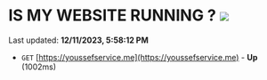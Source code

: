# IS MY WEBSITE RUNNING ? [![](https://img.shields.io/static/v1?label=Sponsor&message=%E2%9D%A4&logo=GitHub&color=%23fe8e86)](https://github.com/sponsors/<username>)

Last updated: **12/11/2023, 5:58:12 PM**

- `GET` [https://youssefservice.me](https://youssefservice.me) - **Up** (1002ms)

